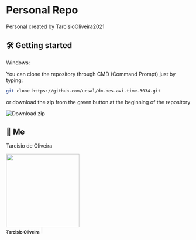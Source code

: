 # Personal Repo
Personal created by TarcisioOliveira2021

## 🛠 Getting started

Windows:

You can clone the repository through CMD (Command Prompt) just by typing:

```sh
git clone https://github.com/ucsal/dm-bes-avi-time-3034.git
```

or download the zip from the green button at the beginning of the repository

<img src="https://i.ibb.co/vLF3fCV/2021-03-24-23-53-10-github-com-f3b0db456e69.png" alt="Download zip" border="0">


## 📝 Me

Tarcisio de Oliveira 
	
[<img src="https://avatars.githubusercontent.com/u/79255361?v=4" width="200px;"/><br><sub><b>Tarcisio Oliveira</b></sub>](https://github.com/TarcisioOliveira2021) | 







